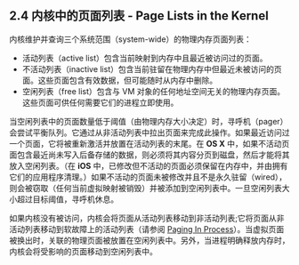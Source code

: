 ## 2.4 内核中的页面列表 - Page Lists in the Kernel
内核维护并查询三个系统范围（system-wide）的物理内存页面列表：

* 活动列表（active list）包含当前映射到内存中且最近被访问过的页面。
* 不活动列表（inactive list）包含当前驻留在物理内存中但最近未被访问的页面。这些页面包含有效数据，但可能随时从内存中删除。
* 空闲列表（free list）包含与 VM 对象的任何地址空间无关的物理内存页面。这些页面可供任何需要它们的进程立即使用。

当空闲列表中的页面数量低于阈值（由物理内存大小决定）时，寻呼机（pager）会尝试平衡队列。它通过从非活动列表中拉出页面来完成此操作。如果最近访问过一个页面，它将被重新激活并放置在活动列表的末尾。在 **OS X** 中，如果不活动页面包含最近尚未写入后备存储的数据，则必须将其内容分页到磁盘，然后才能将其放入空闲列表。（在 **iOS** 中，已修改但不活动的页面必须保留在内存中，并由拥有它们的应用程序清理。）如果不活动的页面未被修改并且不是永久驻留（wired），则会被窃取（任何当前虚拟映射被销毁）并被添加到空闲列表中。一旦空闲列表大小超过目标阈值，寻呼机休息。

如果内核没有被访问，内核会将页面从活动列表移动到非活动列表;它将页面从非活动列表移动到软故障上的活动列表（请参阅 [Paging In Process](https://developer.apple.com/library/content/documentation/Performance/Conceptual/ManagingMemory/Articles/AboutMemory.html#//apple_ref/doc/uid/20001880-99598)）。当虚拟页面被换出时，关联的物理页面被放置在空闲列表中。另外，当进程明确释放内存时，内核会将受影响的页面移动到空闲列表中。
